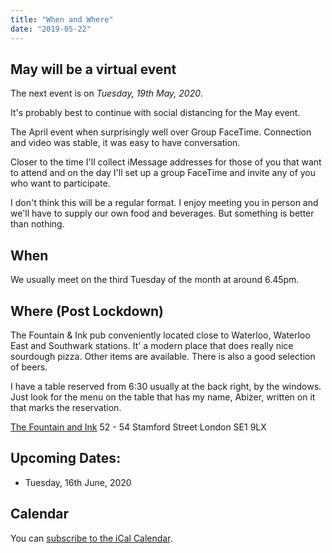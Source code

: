 ```yaml
---
title: "When and Where"
date: "2019-05-22"
---
```


## May will be a virtual event

The next event is on *Tuesday, 19th May, 2020*.

It's probably best to continue with social distancing for the May event.

The April event when surprisingly well over Group FaceTime. Connection and video was stable, it was easy to have conversation.

Closer to the time I'll collect iMessage addresses for those of you that want to attend and on the day I'll set up a group FaceTime and invite any of you who want to participate.

I don't think this will be a regular format. I enjoy meeting you in person and we'll have to supply our own food and beverages. But something is better than nothing.


## When 
We usually meet on the third Tuesday of the month at around 6.45pm.

## Where (Post Lockdown)
 The Fountain & Ink pub conveniently located close to Waterloo, Waterloo East and Southwark stations. It' a modern place that does really nice sourdough pizza. Other items are available. There is also a good selection of beers.
 
I have a table reserved from 6:30 usually at the back right, by the windows. Just look for the menu on the table that has my name, Abizer, written on it that marks the reservation. 
 
[The Fountain and Ink](https://fountainandink.co.uk)
52 - 54 Stamford Street
London
SE1 9LX

## Upcoming Dates:

* Tuesday, 16th June, 2020


## Calendar

You can [subscribe to the iCal Calendar](webcal://p03-calendarws.icloud.com/ca/subscribe/1/eVtuCzY9Zg46tw0CtC3Sj7762GdUkJ3vEBDX5fHPmowFYc6Xg7RLgml2Bo-Ti9s4FjGi40O_ycWyEQdiD28NkKu5gKE4zBKK4VADmSeS5OI).